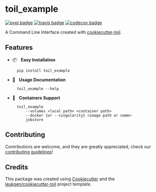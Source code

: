 # toil_example

[![pypi badge][pypi_badge]][pypi_base]
[![travis badge][travis_badge]][travis_base]
[![codecov badge][codecov_badge]][codecov_base]

A Command Line Interface created with [cookiecutter-toil](https://github.com/leukgen/cookiecutter-toil).

## Features

* 📦 &nbsp; **Easy Installation**

        pip install toil_example

* 🍉 &nbsp; **Usage Documentation**

        toil_example --help

* 🐳 &nbsp; **Containers Support**

        toil_example
            --volumes <local path> <container path>
            --docker {or --singularity} <image path or name>
            jobstore
        

## Contributing

Contributions are welcome, and they are greatly appreciated, check our [contributing guidelines](.github/CONTRIBUTING.md)!

## Credits

This package was created using [Cookiecutter] and the
[leukgen/cookiecutter-toil] project template.

<!-- References -->
[singularity]: http://singularity.lbl.gov/
[docker2singularity]: https://github.com/singularityware/docker2singularity
[cookiecutter]: https://github.com/audreyr/cookiecutter
[leukgen/cookiecutter-toil]: https://github.com/leukgen/cookiecutter-toil

<!-- Badges -->
[codecov_badge]: https://codecov.io/gh/leukgen/toil_example/branch/master/graph/badge.svg
[codecov_base]: https://codecov.io/gh/leukgen/toil_example
[pypi_badge]: https://img.shields.io/pypi/v/toil_example.svg
[pypi_base]: https://pypi.python.org/pypi/toil_example
[travis_badge]: https://img.shields.io/travis/leukgen/toil_example.svg
[travis_base]: https://travis-ci.org/leukgen/toil_example
